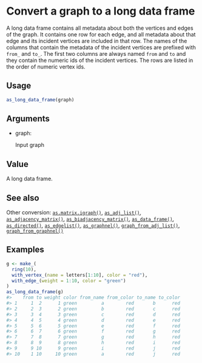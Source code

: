# Convert a graph to a long data frame

A long data frame contains all metadata about both the vertices and
edges of the graph. It contains one row for each edge, and all metadata
about that edge and its incident vertices are included in that row. The
names of the columns that contain the metadata of the incident vertices
are prefixed with `from_` and `to_`. The first two columns are always
named `from` and `to` and they contain the numeric ids of the incident
vertices. The rows are listed in the order of numeric vertex ids.

## Usage

``` r
as_long_data_frame(graph)
```

## Arguments

- graph:

  Input graph

## Value

A long data frame.

## See also

Other conversion:
[`as.matrix.igraph()`](https://r.igraph.org/reference/as.matrix.igraph.md),
[`as_adj_list()`](https://r.igraph.org/reference/as_adj_list.md),
[`as_adjacency_matrix()`](https://r.igraph.org/reference/as_adjacency_matrix.md),
[`as_biadjacency_matrix()`](https://r.igraph.org/reference/as_biadjacency_matrix.md),
[`as_data_frame()`](https://r.igraph.org/reference/graph_from_data_frame.md),
[`as_directed()`](https://r.igraph.org/reference/as_directed.md),
[`as_edgelist()`](https://r.igraph.org/reference/as_edgelist.md),
[`as_graphnel()`](https://r.igraph.org/reference/as_graphnel.md),
[`graph_from_adj_list()`](https://r.igraph.org/reference/graph_from_adj_list.md),
[`graph_from_graphnel()`](https://r.igraph.org/reference/graph_from_graphnel.md)

## Examples

``` r
g <- make_(
  ring(10),
  with_vertex_(name = letters[1:10], color = "red"),
  with_edge_(weight = 1:10, color = "green")
)
as_long_data_frame(g)
#>    from to weight color from_name from_color to_name to_color
#> 1     1  2      1 green         a        red       b      red
#> 2     2  3      2 green         b        red       c      red
#> 3     3  4      3 green         c        red       d      red
#> 4     4  5      4 green         d        red       e      red
#> 5     5  6      5 green         e        red       f      red
#> 6     6  7      6 green         f        red       g      red
#> 7     7  8      7 green         g        red       h      red
#> 8     8  9      8 green         h        red       i      red
#> 9     9 10      9 green         i        red       j      red
#> 10    1 10     10 green         a        red       j      red
```
